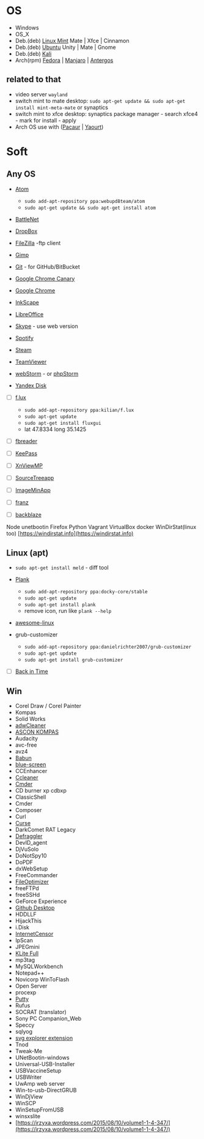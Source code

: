 # OS
- Windows
- OS_X
- Deb.(deb) [Linux Mint](http://www.linuxmint.com/) Mate | Xfce | Cinnamon
- Deb.(deb) [Ubuntu](http://www.ubuntu.com/) Unity | Mate | Gnome
- Deb.(deb) [Kali](https://www.kali.org/)
- Arch(rpm) [Fedora](https://getfedora.org/) | [Manjaro](https://manjaro.github.io/) | [Antergos](http://antergos.com/)

## related to that
- video server `wayland`
- switch mint to mate desktop: `sudo apt-get update && sudo apt-get install mint-meta-mate` or synaptics
- switch mint to xfce desktop: synaptics package manager - search xfce4 - mark for install - apply
- Arch OS use with ([Pacaur](https://wiki.archlinux.org/index.php/Pacaur) | [Yaourt](https://wiki.archlinux.org/index.php/Yaourt))

# Soft
## Any OS
- [Atom](https://atom.io/)
  - `sudo add-apt-repository ppa:webupd8team/atom`
  - `sudo apt-get update && sudo apt-get install atom`

- [BattleNet](https://eu.battle.net/)
- [DropBox](https://www.dropbox.com/)
- [FileZilla](https://filezilla-project.org/) -ftp client
- [Gimp](https://www.gimp.org/)
- [Git](https://git-scm.com/) - for GitHub/BitBucket
- [Google Chrome Canary](https://www.google.com/chrome/browser/canary.html)
- [Google Chrome](https://www.google.com/chrome/)
- [InkScape](https://inkscape.org)
- [LibreOffice](https://ru.libreoffice.org/)
- [Skype](https://www.skype.com) - use web version
- [Spotify](https://www.spotify.com)
- [Steam](https://store.steampowered.com/)
- [TeamViewer](https://www.teamviewer.com)
- [webStorm](https://www.jetbrains.com/webstorm/) - or [phpStorm](https://www.jetbrains.com/phpstorm/)
- [Yandex Disk](https://disk.yandex.ua/client/disk)
- [ ] [f.lux](https://justgetflux.com/)
  - `sudo add-apt-repository ppa:kilian/f.lux`
  - `sudo apt-get update`
  - `sudo apt-get install fluxgui`
  - lat 47.8334 long 35.1425

- [ ] [fbreader](https://fbreader.org/)
- [ ] [KeePass](http://keepass.info/)
- [ ] [XnViewMP](http://www.xnview.com/en/xnviewmp/)
- [ ] [SourceTreeapp](https://www.sourcetreeapp.com/)
- [ ] [ImageMinApp](https://github.com/imagemin/imagemin-app)
- [ ] [franz](http://meetfranz.com/)
- [ ] [backblaze](https://secure.backblaze.com/)

Node unetbootin Firefox Python Vagrant VirtualBox docker WinDirStat(linux too) [https://windirstat.info](https://windirstat.info)

## Linux (apt)
- `sudo apt-get install meld` - diff tool
- [Plank](https://launchpad.net/plank)
  - `sudo add-apt-repository ppa:docky-core/stable`
  - `sudo apt-get update`
  - `sudo apt-get install plank`
  - remove icon, run like `plank --help`

- [awesome-linux](https://github.com/aleksandar-todorovic/awesome-linux)
- grub-customizer
  - `sudo add-apt-repository ppa:danielrichter2007/grub-customizer`
  - `sudo apt-get update`
  - `sudo apt-get install grub-customizer`

- [ ] [Back in Time](http://backintime.le-web.org/)

## Win
- Corel Draw / Corel Painter
- Kompas
- Solid Works
- [adwCleaner](https://toolslib.net/downloads/viewdownload/1-adwcleaner/)
- [ASCON KOMPAS](http://edu.ascon.ru/main/download/freeware/)
- Audacity
- avc-free
- avz4
- [Babun](https://babun.github.io/)
- [blue-screen]([http://www.nirsoft.net/utils/blue_screen_view.html#DownloadLinks)
- CCEnhancer
- [Ccleaner](https://www.piriform.com/ccleaner/download)
- [Cmder](http://cmder.net/)
- CD burner xp cdbxp
- ClassicShell
- Cmder
- Composer
- Curl
- [Curse](https://www.curse.com)
- DarkComet RAT Legacy
- [Defraggler](https://www.piriform.com/defraggler/download)
- DevID_agent
- DjVuSolo
- DoNotSpy10
- DoPDF
- dxWebSetup
- FreeCommander
- [FileOptimizer](http://nikkhokkho.sourceforge.net/static.php?page=FileOptimizer)
- freeFTPd
- freeSSHd
- GeForce Experience
- [Github Desktop](https://desktop.github.com/)
- HDDLLF
- HijackThis
- i.Disk
- [InternetCensor](http://icensor.ru/)
- IpScan
- JPEGmini
- [KLite Full](http://www.codecguide.com/download_k-lite_codec_pack_full.htm)
- mp3tag
- MySQLWorkbench
- Notepad++
- Novicorp WinToFlash
- Open Server
- procexp
- [Putty](http://www.chiark.greenend.org.uk/~sgtatham/putty/download.html)
- Rufus
- SOCRAT (translator)
- Sony PC Companion_Web
- Speccy
- sqlyog
- [svg explorer extension](https://svgextension.codeplex.com/)
- Tnod
- Tweak-Me
- UNetBootin-windows
- Universal-USB-Installer
- USBVaccineSetup
- USBWriter
- UwAmp web server
- Win-to-usb-DirectGRUB
- WinDjView
- WinSCP
- WinSetupFromUSB
- winsxslite
- [https://irzyxa.wordpress.com/2015/08/10/volume1-1-4-347/](https://irzyxa.wordpress.com/2015/08/10/volume1-1-4-347/)
